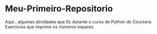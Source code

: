 # Meu-Primeiro-Repositorio
Aqui , algumas atividades que fiz durante o curso de Python do Coursera.
Exercicios que imprime os números ímpares

